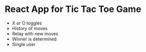 # React App for Tic Tac Toe Game 

- X or O toggles
- History of moves
- Relay with new moves
- Winner is determined
- Single user
